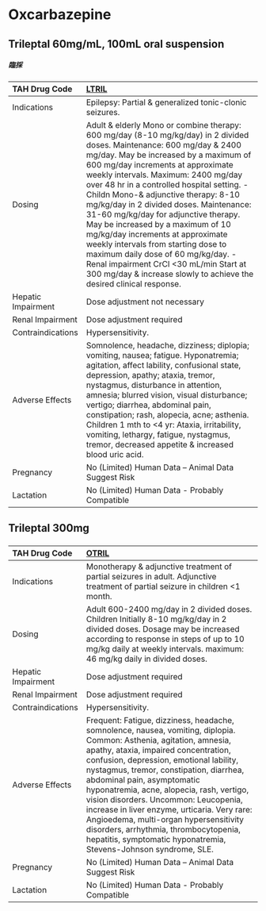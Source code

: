 # Oxcarbazepine

## Trileptal 60mg/mL, 100mL oral suspension

##### 臨採

| TAH Drug Code      | [LTRIL](https://www.tahsda.org.tw/drugs/hissearch.php?drug_code=LTRIL)                                                                                                                                                                                                                                                                                                                                                                                                                                                                                                                                                                                                                    |
|:-------------------|:------------------------------------------------------------------------------------------------------------------------------------------------------------------------------------------------------------------------------------------------------------------------------------------------------------------------------------------------------------------------------------------------------------------------------------------------------------------------------------------------------------------------------------------------------------------------------------------------------------------------------------------------------------------------------------------|
| Indications        | Epilepsy: Partial & generalized tonic-clonic seizures.                                                                                                                                                                                                                                                                                                                                                                                                                                                                                                                                                                                                                                    |
| Dosing             | Adult & elderly Mono or combine therapy: 600 mg/day (8-10 mg/kg/day) in 2 divided doses. Maintenance: 600 mg/day & 2400 mg/day. May be increased by a maximum of 600 mg/day increments at approximate weekly intervals. Maximum: 2400 mg/day over 48 hr in a controlled hospital setting. -Childn Mono-& adjunctive therapy: 8-10 mg/kg/day in 2 divided doses. Maintenance: 31-60 mg/kg/day for adjunctive therapy. May be increased by a maximum of 10 mg/kg/day increments at approximate weekly intervals from starting dose to maximum daily dose of 60 mg/kg/day. -Renal impairment CrCl <30 mL/min Start at 300 mg/day & increase slowly to achieve the desired clinical response. |
| Hepatic Impairment | Dose adjustment not necessary                                                                                                                                                                                                                                                                                                                                                                                                                                                                                                                                                                                                                                                             |
| Renal Impairment   | Dose adjustment required                                                                                                                                                                                                                                                                                                                                                                                                                                                                                                                                                                                                                                                                  |
| Contraindications  | Hypersensitivity.                                                                                                                                                                                                                                                                                                                                                                                                                                                                                                                                                                                                                                                                         |
| Adverse Effects    | Somnolence, headache, dizziness; diplopia; vomiting, nausea; fatigue. Hyponatremia; agitation, affect lability, confusional state, depression, apathy; ataxia, tremor, nystagmus, disturbance in attention, amnesia; blurred vision, visual disturbance; vertigo; diarrhea, abdominal pain, constipation; rash, alopecia, acne; asthenia. Children 1 mth to <4 yr: Ataxia, irritability, vomiting, lethargy, fatigue, nystagmus, tremor, decreased appetite & increased blood uric acid.                                                                                                                                                                                                  |
| Pregnancy          | No (Limited) Human Data – Animal Data Suggest Risk                                                                                                                                                                                                                                                                                                                                                                                                                                                                                                                                                                                                                                        |
| Lactation          | No (Limited) Human Data - Probably Compatible                                                                                                                                                                                                                                                                                                                                                                                                                                                                                                                                                                                                                                             |

## Trileptal 300mg

##### 

| TAH Drug Code      | [OTRIL](https://www.tahsda.org.tw/drugs/hissearch.php?drug_code=OTRIL)                                                                                                                                                                                                                                                                                                                                                                                                                                                                                                      |
|:-------------------|:----------------------------------------------------------------------------------------------------------------------------------------------------------------------------------------------------------------------------------------------------------------------------------------------------------------------------------------------------------------------------------------------------------------------------------------------------------------------------------------------------------------------------------------------------------------------------|
| Indications        | Monotherapy & adjunctive treatment of partial seizures in adult. Adjunctive treatment of partial seizure in children <1 month.                                                                                                                                                                                                                                                                                                                                                                                                                                              |
| Dosing             | Adult 600-2400 mg/day in 2 divided doses. Children Initially 8-10 mg/kg/day in 2 divided doses. Dosage may be increased according to response in steps of up to 10 mg/kg daily at weekly intervals. maximum: 46 mg/kg daily in divided doses.                                                                                                                                                                                                                                                                                                                               |
| Hepatic Impairment | Dose adjustment required                                                                                                                                                                                                                                                                                                                                                                                                                                                                                                                                                    |
| Renal Impairment   | Dose adjustment required                                                                                                                                                                                                                                                                                                                                                                                                                                                                                                                                                    |
| Contraindications  | Hypersensitivity.                                                                                                                                                                                                                                                                                                                                                                                                                                                                                                                                                           |
| Adverse Effects    | Frequent: Fatigue, dizziness, headache, somnolence, nausea, vomiting, diplopia. Common: Asthenia, agitation, amnesia, apathy, ataxia, impaired concentration, confusion, depression, emotional lability, nystagmus, tremor, constipation, diarrhea, abdominal pain, asymptomatic hyponatremia, acne, alopecia, rash, vertigo, vision disorders. Uncommon: Leucopenia, increase in liver enzyme, urticaria. Very rare: Angioedema, multi-organ hypersensitivity disorders, arrhythmia, thrombocytopenia, hepatitis, symptomatic hyponatremia, Stevens-Johnson syndrome, SLE. |
| Pregnancy          | No (Limited) Human Data – Animal Data Suggest Risk                                                                                                                                                                                                                                                                                                                                                                                                                                                                                                                          |
| Lactation          | No (Limited) Human Data - Probably Compatible                                                                                                                                                                                                                                                                                                                                                                                                                                                                                                                               |


